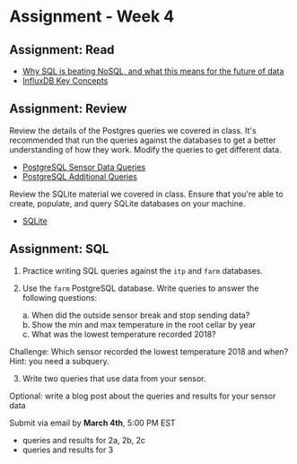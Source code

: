 # Assignment - Week 4

## Assignment: Read

 * [Why SQL is beating NoSQL, and what this means for the future of data](https://blog.timescale.com/why-sql-beating-nosql-what-this-means-for-future-of-data-time-series-database-348b777b847a/)
 * [InfluxDB Key Concepts](https://docs.influxdata.com/influxdb/v1.8/concepts/key_concepts/)

## Assignment: Review

Review the details of the Postgres queries we covered in class. It's recommended that run the queries against the databases to get a better understanding of how they work. Modify the queries to get different data.

* [PostgreSQL Sensor Data Queries](postgres2.md)
* [PostgreSQL Additional Queries](postgres3.md)

Review the SQLite material we covered in class. Ensure that you're able to create, populate, and query SQLite databases on your machine. 

* [SQLite](sqlite.md)

## Assignment: SQL

1) Practice writing SQL queries against the `itp` and `farm` databases.

2) Use the `farm` PostgreSQL database. Write queries to answer the following questions:

   a. When did the outside sensor break and stop sending data? <br/>
   b. Show the min and max temperature in the root cellar by year <br/>
   c. What was the lowest temperature recorded 2018? <br/>

  Challenge: Which sensor recorded the lowest temperature 2018 and when? Hint: you need a subquery.

3) Write two queries that use data from your sensor.

  Optional: write a blog post about the queries and results for your sensor data
	
Submit via email by **March 4th**, 5:00 PM EST
 * queries and results for 2a, 2b, 2c
 * queries and results for 3
